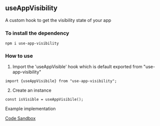 ## useAppVisibility
A custom hook to get the visibility state of your app

### To install the dependency
```
npm i use-app-visibility
```
### How to use
1. Import the 'useAppVisible' hook which is default exported from "use-app-visibility"
```
import {useAppVisibile} from "use-app-visibility";
```
2. Create an instance
```
const isVisible = useAppVisibile();
```


Example implementation

[Code Sandbox](https://codesandbox.io/p/devbox/document-visibility-69s7k7?file=%2Fsrc%2FApp.jsx%3A22%2C58)


